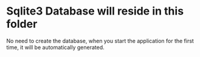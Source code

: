 # Sqlite3 Database will reside in this folder
No need to create the database, when you start the application for the first time, 
it will be automatically generated.